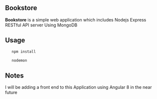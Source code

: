 ## Bookstore

**Bookstore** is a simple web application which includes Nodejs Express RESTful API server Using MongoDB

## Usage

```bash
   npm install

   nodemon
```

## Notes
I will be adding a front end to this Application using Angular 8 in the near future
